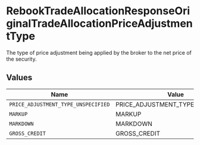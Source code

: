 # RebookTradeAllocationResponseOriginalTradeAllocationPriceAdjustmentType

The type of price adjustment being applied by the broker to the net price of the security.


## Values

| Name                                | Value                               |
| ----------------------------------- | ----------------------------------- |
| `PRICE_ADJUSTMENT_TYPE_UNSPECIFIED` | PRICE_ADJUSTMENT_TYPE_UNSPECIFIED   |
| `MARKUP`                            | MARKUP                              |
| `MARKDOWN`                          | MARKDOWN                            |
| `GROSS_CREDIT`                      | GROSS_CREDIT                        |